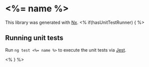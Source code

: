 # <%= name %>

This library was generated with [Nx](https://nx.dev).
<% if(hasUnitTestRunner) { %>

## Running unit tests

Run `ng test <%= name %>` to execute the unit tests via [Jest](https://jestjs.io).

<% } %>
